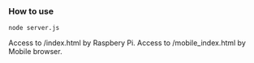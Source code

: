 ### How to use

```
node server.js
```

Access to /index.html by Raspbery Pi.
Access to /mobile_index.html by Mobile browser.
